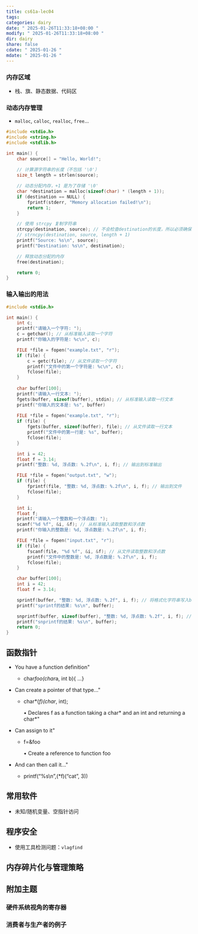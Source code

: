 ```yaml
---
title: cs61a-lec04
tags: 
categories: dairy
date: " 2025-01-26T11:33:18+08:00 "
modify: " 2025-01-26T11:33:18+08:00 "
dir: dairy
share: false
cdate: " 2025-01-26 "
mdate: " 2025-01-26 "
---
```


### 内存区域

- 栈、旗、静态数据、代码区

### 动态内存管理

- `malloc`, `calloc`, `realloc`, `free`...

```c
#include <stdio.h>
#include <string.h>
#include <stdlib.h>

int main() {
    char source[] = "Hello, World!";
    
    // 计算源字符串的长度（不包括 '\0'）
    size_t length = strlen(source);

    // 动态分配内存，+1 是为了存储 '\0'
    char *destination = malloc(sizeof(char) * (length + 1));
    if (destination == NULL) {
        fprintf(stderr, "Memory allocation failed!\n");
        return 1;
    }

    // 使用 strcpy 复制字符串
    strcpy(destination, source); // 不会检查destination的长度，所以必须确保有足够的长度
    // strncpy(destination, source, length + 1) 
    printf("Source: %s\n", source);
    printf("Destination: %s\n", destination);

    // 释放动态分配的内存
    free(destination);

    return 0;
}
```

### 输入输出的用法

```c
#include <stdio.h>

int main() {
    int c;
    printf("请输入一个字符: ");
    c = getchar(); // 从标准输入读取一个字符
    printf("你输入的字符是: %c\n", c);

    FILE *file = fopen("example.txt", "r");
    if (file) {
        c = getc(file); // 从文件读取一个字符
        printf("文件中的第一个字符是: %c\n", c);
        fclose(file);
    }
	
	char buffer[100];
    printf("请输入一行文本: ");
    fgets(buffer, sizeof(buffer), stdin); // 从标准输入读取一行文本
    printf("你输入的文本是: %s", buffer)
    
    FILE *file = fopen("example.txt", "r");
    if (file) {
        fgets(buffer, sizeof(buffer), file); // 从文件读取一行文本
        printf("文件中的第一行是: %s", buffer);
        fclose(file);
    }

	int i = 42;
    float f = 3.14;
    printf("整数: %d, 浮点数: %.2f\n", i, f); // 输出到标准输出

    FILE *file = fopen("output.txt", "w");
    if (file) {
        fprintf(file, "整数: %d, 浮点数: %.2f\n", i, f); // 输出到文件
        fclose(file);
    }

    int i;
    float f;
    printf("请输入一个整数和一个浮点数: ");
    scanf("%d %f", &i, &f); // 从标准输入读取整数和浮点数
    printf("你输入的整数是: %d, 浮点数是: %.2f\n", i, f);

    FILE *file = fopen("input.txt", "r");
    if (file) {
        fscanf(file, "%d %f", &i, &f); // 从文件读取整数和浮点数
        printf("文件中的整数是: %d, 浮点数是: %.2f\n", i, f);
        fclose(file);
    }

    char buffer[100];
    int i = 42;
    float f = 3.14;

    sprintf(buffer, "整数: %d, 浮点数: %.2f", i, f); // 将格式化字符串写入buffer
    printf("sprintf的结果: %s\n", buffer);

    snprintf(buffer, sizeof(buffer), "整数: %d, 浮点数: %.2f", i, f); // 安全地写入buffer
    printf("snprintf的结果: %s\n", buffer);
    return 0;
}
```

## 函数指针

- You have a function definition"
	- char*foo(char*a, int b){ …}
- Can create a pointer of that type…"
	- char*(*f)(char*, int);

		• Declares f as a function taking a char* and an int and returning a char*"

- Can assign to it"
	- f=&foo

		• Create a reference to function foo

- And can then call it..."
	- printf(“%s\n”,(*f)(“cat”, 3))

## 常用软件

- 未知/随机变量、空指针访问

## 程序安全

- 使用工具检测问题：`vlagfind`

## 内存碎片化与管理策略

## 附加主题

### 硬件系统视角的寄存器

### 消费者与生产者的例子
